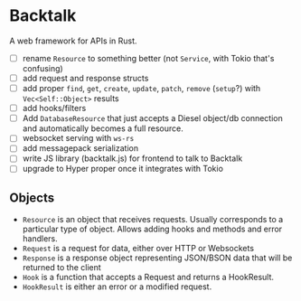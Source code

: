 # Backtalk

A web framework for APIs in Rust.

- [ ] rename `Resource` to something better (not `Service`, with Tokio that's confusing)
- [ ] add request and response structs
- [ ] add proper `find`, `get`, `create`, `update`, `patch`, `remove` (`setup`?) with `Vec<Self::Object>` results
- [ ] add hooks/filters
- [ ] Add `DatabaseResource` that just accepts a Diesel object/db connection and automatically becomes a full resource.
- [ ] websocket serving with `ws-rs`
- [ ] add messagepack serialization
- [ ] write JS library (backtalk.js) for frontend to talk to Backtalk
- [ ] upgrade to Hyper proper once it integrates with Tokio

## Objects

- `Resource` is an object that receives requests. Usually corresponds to a particular type of object. Allows adding hooks and methods and error handlers.
- `Request` is a request for data, either over HTTP or Websockets
- `Response` is a response object representing JSON/BSON data that will be returned to the client
- `Hook` is a function that accepts a Request and returns a HookResult.
- `HookResult` is either an error or a modified request.
